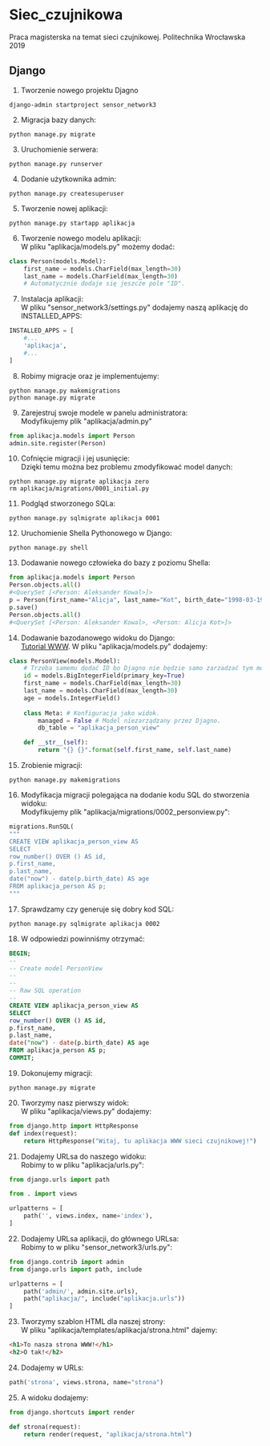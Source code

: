 # Siec_czujnikowa
Praca magisterska na temat sieci czujnikowej. Politechnika Wrocławska 2019

## Django

1. Tworzenie nowego projektu Djagno
```
django-admin startproject sensor_network3
```

2. Migracja bazy danych:
```
python manage.py migrate
```

3. Uruchomienie serwera:
```
python manage.py runserver
```

4. Dodanie użytkownika admin:
```
python manage.py createsuperuser
```

5. Tworzenie nowej aplikacji:
```
python manage.py startapp aplikacja
```

6. Tworzenie nowego modelu aplikacji:  
W pliku "aplikacja/models.py" możemy dodać:
``` Python
class Person(models.Model):
    first_name = models.CharField(max_length=30)
    last_name = models.CharField(max_length=30)
    # Automatycznie dodaje się jeszcze pole "ID".
```

7. Instalacja aplikacji:  
W pliku "sensor_network3/settings.py" dodajemy naszą aplikację do INSTALLED_APPS:
``` Python
INSTALLED_APPS = [
    #...
    'aplikacja',
    #...
]
```

8. Robimy migracje oraz je implementujemy:
```
python manage.py makemigrations
python manage.py migrate
```

9. Zarejestruj swoje modele w panelu administratora:  
Modyfikujemy plik "aplikacja/admin.py"
``` Python
from aplikacja.models import Person
admin.site.register(Person)
```

10. Cofnięcie migracji i jej usunięcie:  
Dzięki temu można bez problemu zmodyfikować model danych:
```
python manage.py migrate aplikacja zero
rm aplikacja/migrations/0001_initial.py
```

11. Podgląd stworzonego SQLa:
```
python manage.py sqlmigrate aplikacja 0001
```

12. Uruchomienie Shella Pythonowego w Django:
```
python manage.py shell
```

13. Dodawanie nowego człowieka do bazy z poziomu Shella:
``` Python
from aplikacja.models import Person
Person.objects.all()                                     
#<QuerySet [<Person: Aleksander Kowal>]>
p = Person(first_name="Alicja", last_name="Kot", birth_date="1998-03-19")
p.save()
Person.objects.all()
#<QuerySet [<Person: Aleksander Kowal>, <Person: Alicja Kot>]>
```

14. Dodawanie bazodanowego widoku do Django:  
[Tutorial WWW](https://resources.rescale.com/using-database-views-in-django-orm/). W pliku "aplikacja/models.py" dodajemy:
``` Python
class PersonView(models.Model):
    # Trzeba samemu dodać ID bo Djagno nie będzie samo zarzadzać tym modelem:
    id = models.BigIntegerField(primary_key=True)
    first_name = models.CharField(max_length=30)
    last_name = models.CharField(max_length=30)
    age = models.IntegerField()
    
    class Meta: # Konfiguracja jako widok.
        managed = False # Model niezarządzany przez Djagno.
        db_table = "aplikacja_person_view"

    def __str__(self):
        return "{} {}".format(self.first_name, self.last_name)
```

15. Zrobienie migracji:
```
python manage.py makemigrations
```

16. Modyfikacja migracji polegająca na dodanie kodu SQL do stworzenia widoku:  
Modyfikujemy plik "aplikacja/migrations/0002_personview.py":
``` Python
migrations.RunSQL(
"""
CREATE VIEW aplikacja_person_view AS
SELECT
row_number() OVER () AS id,
p.first_name,
p.last_name,
date("now") - date(p.birth_date) AS age
FROM aplikacja_person AS p;
"""
```

17. Sprawdzamy czy generuje się dobry kod SQL:
```
python manage.py sqlmigrate aplikacja 0002
```

18. W odpowiedzi powinniśmy otrzymać:
``` SQL
BEGIN;
--
-- Create model PersonView
--
--
-- Raw SQL operation
--
CREATE VIEW aplikacja_person_view AS
SELECT
row_number() OVER () AS id,
p.first_name,
p.last_name,
date("now") - date(p.birth_date) AS age
FROM aplikacja_person AS p;
COMMIT;
```

19. Dokonujemy migracji:
```
python manage.py migrate
```

20. Tworzymy nasz pierwszy widok:  
W pliku "aplikacja/views.py" dodajemy:
``` Python
from django.http import HttpResponse
def index(request):
    return HttpResponse("Witaj, tu aplikacja WWW sieci czujnikowej!")
```

21. Dodajemy URLsa do naszego widoku:  
Robimy to w pliku "aplikacja/urls.py":
``` Python
from django.urls import path

from . import views

urlpatterns = [
    path('', views.index, name='index'),
]
```

22. Dodajemy URLsa aplikacji, do głównego URLsa:  
Robimy to w pliku "sensor_network3/urls.py":
``` Python
from django.contrib import admin
from django.urls import path, include

urlpatterns = [
    path('admin/', admin.site.urls),
    path("aplikacja/", include("aplikacja.urls"))
]
```

23. Tworzymy szablon HTML dla naszej strony:  
W pliku "aplikacja/templates/aplikacja/strona.html" dajemy:
``` HTML
<h1>To nasza strona WWW!</h1>
<h2>O tak!</h2>
```

24. Dodajemy w URLs:
``` Python
path('strona', views.strona, name="strona")
```

25. A widoku dodajemy:
``` Python
from django.shortcuts import render

def strona(request):
    return render(request, "aplikacja/strona.html")
```